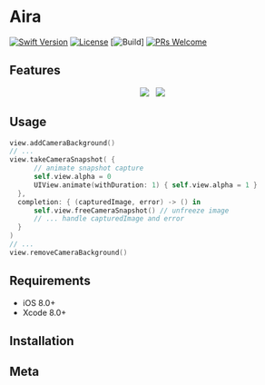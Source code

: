 # Aira

[![Swift Version][swift-image]][swift-url]
[![License][license-image]][license-url]
[![Build][build-image]]
[![PRs Welcome](https://img.shields.io/badge/PRs-welcome-brightgreen.svg?style=flat-square)](http://makeapullrequest.com)

## Features

<p align="center">
<img src="screenshots/focus.png"> &nbsp; <img src="screenshots/countdown.png">
</p>

## Usage

```swift
view.addCameraBackground()
// ...
view.takeCameraSnapshot( {
      // animate snapshot capture
      self.view.alpha = 0
      UIView.animate(withDuration: 1) { self.view.alpha = 1 }
  },
  completion: { (capturedImage, error) -> () in
      self.view.freeCameraSnapshot() // unfreeze image
      // ... handle capturedImage and error
  }
)
// ...
view.removeCameraBackground()
```


## Requirements

- iOS 8.0+
- Xcode 8.0+

## Installation

## Meta


[swift-image]:https://img.shields.io/badge/swift-3.0-orange.svg
[swift-url]: https://swift.org/
[license-image]: https://img.shields.io/badge/License-MIT-blue.svg
[license-url]: LICENSE.txt
[build-image]: https://img.shields.io/travis/USER/REPO.svg
